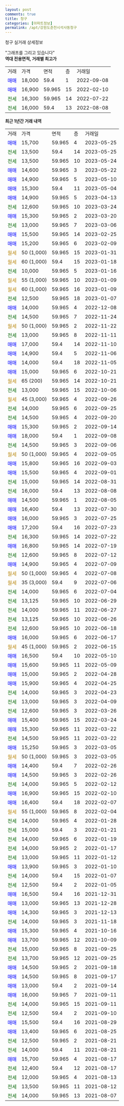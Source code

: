 ```yaml
---
layout: post
comments: true
title: 청구
categories: [아파트정보]
permalink: /apt/강원도춘천시석사동청구
---
```


청구 실거래 상세정보

<script type="text/javascript">
  google.charts.load('current', {'packages':['line', 'corechart']});
  google.charts.setOnLoadCallback(drawChart);

  function drawChart() {
    var data = new google.visualization.DataTable();
    data.addColumn('date', '거래일');
    data.addColumn('number', "매매");
    data.addColumn('number', "전세");
    data.addColumn('number', "전매");

    data.addRows([[new Date(Date.parse("2023-05-25")), 15700, null, null], [new Date(Date.parse("2023-05-25")), null, 13500, null], [new Date(Date.parse("2023-05-24")), null, 13500, null], [new Date(Date.parse("2023-05-22")), 14600, null, null], [new Date(Date.parse("2023-05-10")), 14900, null, null], [new Date(Date.parse("2023-05-04")), 15300, null, null], [new Date(Date.parse("2023-04-13")), 14900, null, null], [new Date(Date.parse("2023-03-24")), null, 12600, null], [new Date(Date.parse("2023-03-20")), 15300, null, null], [new Date(Date.parse("2023-03-06")), null, 13000, null], [new Date(Date.parse("2023-02-25")), 15500, null, null], [new Date(Date.parse("2023-02-09")), 15200, null, null], [new Date(Date.parse("2023-01-31")), null, null, null], [new Date(Date.parse("2023-01-18")), null, null, null], [new Date(Date.parse("2023-01-16")), null, 10000, null], [new Date(Date.parse("2023-01-09")), null, null, null], [new Date(Date.parse("2023-01-09")), null, null, null], [new Date(Date.parse("2023-01-07")), null, 12500, null], [new Date(Date.parse("2022-12-08")), 14000, null, null], [new Date(Date.parse("2022-11-24")), null, 14500, null], [new Date(Date.parse("2022-11-22")), null, null, null], [new Date(Date.parse("2022-11-11")), null, 13000, null], [new Date(Date.parse("2022-11-10")), 17000, null, null], [new Date(Date.parse("2022-11-06")), 14900, null, null], [new Date(Date.parse("2022-11-05")), 14000, null, null], [new Date(Date.parse("2022-10-21")), 15000, null, null], [new Date(Date.parse("2022-10-21")), null, null, null], [new Date(Date.parse("2022-10-06")), null, 13000, null], [new Date(Date.parse("2022-09-26")), null, null, null], [new Date(Date.parse("2022-09-25")), null, 14000, null], [new Date(Date.parse("2022-09-20")), null, 14500, null], [new Date(Date.parse("2022-09-14")), 15300, null, null], [new Date(Date.parse("2022-09-08")), 18000, null, null], [new Date(Date.parse("2022-09-06")), null, 14500, null], [new Date(Date.parse("2022-09-05")), null, null, null], [new Date(Date.parse("2022-09-03")), 15800, null, null], [new Date(Date.parse("2022-09-01")), 15500, null, null], [new Date(Date.parse("2022-08-31")), null, 15000, null], [new Date(Date.parse("2022-08-08")), null, 16000, null], [new Date(Date.parse("2022-08-05")), 14500, null, null], [new Date(Date.parse("2022-07-30")), 16400, null, null], [new Date(Date.parse("2022-07-25")), 16000, null, null], [new Date(Date.parse("2022-07-23")), 17200, null, null], [new Date(Date.parse("2022-07-22")), null, 16300, null], [new Date(Date.parse("2022-07-19")), 16800, null, null], [new Date(Date.parse("2022-07-12")), null, 12600, null], [new Date(Date.parse("2022-07-09")), 14900, null, null], [new Date(Date.parse("2022-07-08")), null, null, null], [new Date(Date.parse("2022-07-06")), null, null, null], [new Date(Date.parse("2022-07-04")), null, 14000, null], [new Date(Date.parse("2022-06-29")), null, 13125, null], [new Date(Date.parse("2022-06-27")), null, 14000, null], [new Date(Date.parse("2022-06-26")), null, 13125, null], [new Date(Date.parse("2022-06-18")), null, 12600, null], [new Date(Date.parse("2022-06-17")), 16000, null, null], [new Date(Date.parse("2022-06-15")), null, null, null], [new Date(Date.parse("2022-05-10")), 16500, null, null], [new Date(Date.parse("2022-05-09")), 15600, null, null], [new Date(Date.parse("2022-04-28")), 15000, null, null], [new Date(Date.parse("2022-04-25")), 15900, null, null], [new Date(Date.parse("2022-04-23")), null, 14000, null], [new Date(Date.parse("2022-04-09")), null, 13000, null], [new Date(Date.parse("2022-03-26")), null, 12600, null], [new Date(Date.parse("2022-03-24")), 15400, null, null], [new Date(Date.parse("2022-03-22")), 15300, null, null], [new Date(Date.parse("2022-03-22")), null, 14500, null], [new Date(Date.parse("2022-03-05")), 15250, null, null], [new Date(Date.parse("2022-03-05")), null, null, null], [new Date(Date.parse("2022-02-26")), 14400, null, null], [new Date(Date.parse("2022-02-26")), 14500, null, null], [new Date(Date.parse("2022-02-12")), null, 14000, null], [new Date(Date.parse("2022-02-10")), 16900, null, null], [new Date(Date.parse("2022-02-07")), 16400, null, null], [new Date(Date.parse("2022-02-04")), null, null, null], [new Date(Date.parse("2022-01-28")), null, 14000, null], [new Date(Date.parse("2022-01-21")), null, 15000, null], [new Date(Date.parse("2022-01-19")), null, 14000, null], [new Date(Date.parse("2022-01-17")), null, 14000, null], [new Date(Date.parse("2022-01-12")), null, 13000, null], [new Date(Date.parse("2022-01-10")), 13900, null, null], [new Date(Date.parse("2022-01-07")), null, 14000, null], [new Date(Date.parse("2022-01-05")), null, 12500, null], [new Date(Date.parse("2021-12-31")), 16500, null, null], [new Date(Date.parse("2021-12-28")), 13000, null, null], [new Date(Date.parse("2021-12-13")), 14300, null, null], [new Date(Date.parse("2021-11-18")), null, 14000, null], [new Date(Date.parse("2021-10-16")), 15300, null, null], [new Date(Date.parse("2021-10-09")), 13700, null, null], [new Date(Date.parse("2021-09-25")), null, 15000, null], [new Date(Date.parse("2021-09-25")), null, 13700, null], [new Date(Date.parse("2021-09-18")), 14500, null, null], [new Date(Date.parse("2021-09-17")), 14500, null, null], [new Date(Date.parse("2021-09-14")), 13000, null, null], [new Date(Date.parse("2021-09-11")), 16000, null, null], [new Date(Date.parse("2021-09-11")), null, 14000, null], [new Date(Date.parse("2021-09-10")), null, 12500, null], [new Date(Date.parse("2021-08-29")), 15500, null, null], [new Date(Date.parse("2021-08-25")), 13400, null, null], [new Date(Date.parse("2021-08-21")), null, 12500, null], [new Date(Date.parse("2021-08-21")), null, 14000, null], [new Date(Date.parse("2021-08-17")), 15700, null, null], [new Date(Date.parse("2021-08-17")), null, 12400, null], [new Date(Date.parse("2021-08-13")), null, 12000, null], [new Date(Date.parse("2021-08-12")), null, 13500, null], [new Date(Date.parse("2021-08-07")), null, 14000, null]]);

    var options = {
      hAxis: {
        format: 'yyyy/MM/dd'
      },    
      lineWidth: 0,
      pointsVisible: true,    
      title: '최근 1년간 유형별 실거래가 분포',
      legend: { position: 'bottom' }
    };

    var formatter = new google.visualization.NumberFormat({pattern:'###,###'} );
    formatter.format(data, 1);
    formatter.format(data, 2);
    
    setTimeout(function() {
        var chart = new google.visualization.LineChart(document.getElementById('columnchart_material'));
        chart.draw(data, (options));
        document.getElementById('loading').style.display = 'none';
    }, 200);
  }
</script>


<div id="loading" style="z-index:20; display: block; margin-left: 0px">"그래프를 그리고 있습니다"</div>
<div id="columnchart_material" style="width: 95%; margin-left: 0px; display: block"></div>
<!-- contents start -->
<b>역대 전용면적, 거래별 최고가</b>
<table class="sortable">
    <tr>
      <td>거래</td>
      <td>가격</td>
      <td>면적</td>
      <td>층</td>
      <td>거래일</td>
    </tr>
        <tr>
          <td><a style="color: blue">매매</a></td>
          <td>18,000</td>
          <td>59.4</td>
          <td>1</td>
          <td>2022-09-08</td>
        </tr>            <tr>
          <td><a style="color: blue">매매</a></td>
          <td>16,900</td>
          <td>59.965</td>
          <td>15</td>
          <td>2022-02-10</td>
        </tr>        
        <tr>
              <td><a style="color: darkgreen">전세</a></td>
              <td>16,300</td>
              <td>59.965</td>
              <td>14</td>
              <td>2022-07-22</td>
            </tr>            <tr>
              <td><a style="color: darkgreen">전세</a></td>
              <td>16,000</td>
              <td>59.4</td>
              <td>13</td>
              <td>2022-08-08</td>
            </tr>        
    
</table>

<b>최근 1년간 거래 내역</b>

<table class="sortable">
    <tr>
      <td>거래</td>
      <td>가격</td>
      <td>면적</td>
      <td>층</td>
      <td>거래일</td>
    </tr>
    <tr>
      <td><a style="color: blue">매매</a></td>
      <td>15,700</td>
      <td>59.965</td>
      <td>4</td>
      <td>2023-05-25</td>
    </tr>          <tr>
      <td><a style="color: darkgreen">전세</a></td>
      <td>13,500</td>
      <td>59.4</td>
      <td>14</td>
      <td>2023-05-25</td>
    </tr>          <tr>
      <td><a style="color: darkgreen">전세</a></td>
      <td>13,500</td>
      <td>59.965</td>
      <td>10</td>
      <td>2023-05-24</td>
    </tr>          <tr>
      <td><a style="color: blue">매매</a></td>
      <td>14,600</td>
      <td>59.965</td>
      <td>3</td>
      <td>2023-05-22</td>
    </tr>          <tr>
      <td><a style="color: blue">매매</a></td>
      <td>14,900</td>
      <td>59.965</td>
      <td>5</td>
      <td>2023-05-10</td>
    </tr>          <tr>
      <td><a style="color: blue">매매</a></td>
      <td>15,300</td>
      <td>59.4</td>
      <td>11</td>
      <td>2023-05-04</td>
    </tr>          <tr>
      <td><a style="color: blue">매매</a></td>
      <td>14,900</td>
      <td>59.965</td>
      <td>5</td>
      <td>2023-04-13</td>
    </tr>          <tr>
      <td><a style="color: darkgreen">전세</a></td>
      <td>12,600</td>
      <td>59.965</td>
      <td>10</td>
      <td>2023-03-24</td>
    </tr>          <tr>
      <td><a style="color: blue">매매</a></td>
      <td>15,300</td>
      <td>59.965</td>
      <td>2</td>
      <td>2023-03-20</td>
    </tr>          <tr>
      <td><a style="color: darkgreen">전세</a></td>
      <td>13,000</td>
      <td>59.965</td>
      <td>7</td>
      <td>2023-03-06</td>
    </tr>          <tr>
      <td><a style="color: blue">매매</a></td>
      <td>15,500</td>
      <td>59.965</td>
      <td>14</td>
      <td>2023-02-25</td>
    </tr>          <tr>
      <td><a style="color: blue">매매</a></td>
      <td>15,200</td>
      <td>59.965</td>
      <td>6</td>
      <td>2023-02-09</td>
    </tr>          <tr>
      <td><a style="color: darkgoldenrod">월세</a></td>
      <td>50 (1,000)</td>
      <td>59.965</td>
      <td>15</td>
      <td>2023-01-31</td>
    </tr>          <tr>
      <td><a style="color: darkgoldenrod">월세</a></td>
      <td>60 (1,000)</td>
      <td>59.4</td>
      <td>15</td>
      <td>2023-01-18</td>
    </tr>          <tr>
      <td><a style="color: darkgreen">전세</a></td>
      <td>10,000</td>
      <td>59.965</td>
      <td>5</td>
      <td>2023-01-16</td>
    </tr>          <tr>
      <td><a style="color: darkgoldenrod">월세</a></td>
      <td>55 (1,000)</td>
      <td>59.965</td>
      <td>10</td>
      <td>2023-01-09</td>
    </tr>          <tr>
      <td><a style="color: darkgoldenrod">월세</a></td>
      <td>60 (1,000)</td>
      <td>59.965</td>
      <td>16</td>
      <td>2023-01-09</td>
    </tr>          <tr>
      <td><a style="color: darkgreen">전세</a></td>
      <td>12,500</td>
      <td>59.965</td>
      <td>18</td>
      <td>2023-01-07</td>
    </tr>          <tr>
      <td><a style="color: blue">매매</a></td>
      <td>14,000</td>
      <td>59.965</td>
      <td>4</td>
      <td>2022-12-08</td>
    </tr>          <tr>
      <td><a style="color: darkgreen">전세</a></td>
      <td>14,500</td>
      <td>59.965</td>
      <td>7</td>
      <td>2022-11-24</td>
    </tr>          <tr>
      <td><a style="color: darkgoldenrod">월세</a></td>
      <td>50 (1,000)</td>
      <td>59.965</td>
      <td>2</td>
      <td>2022-11-22</td>
    </tr>          <tr>
      <td><a style="color: darkgreen">전세</a></td>
      <td>13,000</td>
      <td>59.965</td>
      <td>8</td>
      <td>2022-11-11</td>
    </tr>          <tr>
      <td><a style="color: blue">매매</a></td>
      <td>17,000</td>
      <td>59.4</td>
      <td>14</td>
      <td>2022-11-10</td>
    </tr>          <tr>
      <td><a style="color: blue">매매</a></td>
      <td>14,900</td>
      <td>59.4</td>
      <td>5</td>
      <td>2022-11-06</td>
    </tr>          <tr>
      <td><a style="color: blue">매매</a></td>
      <td>14,000</td>
      <td>59.4</td>
      <td>18</td>
      <td>2022-11-05</td>
    </tr>          <tr>
      <td><a style="color: blue">매매</a></td>
      <td>15,000</td>
      <td>59.965</td>
      <td>6</td>
      <td>2022-10-21</td>
    </tr>          <tr>
      <td><a style="color: darkgoldenrod">월세</a></td>
      <td>65 (200)</td>
      <td>59.965</td>
      <td>14</td>
      <td>2022-10-21</td>
    </tr>          <tr>
      <td><a style="color: darkgreen">전세</a></td>
      <td>13,000</td>
      <td>59.965</td>
      <td>15</td>
      <td>2022-10-06</td>
    </tr>          <tr>
      <td><a style="color: darkgoldenrod">월세</a></td>
      <td>45 (3,000)</td>
      <td>59.965</td>
      <td>4</td>
      <td>2022-09-26</td>
    </tr>          <tr>
      <td><a style="color: darkgreen">전세</a></td>
      <td>14,000</td>
      <td>59.965</td>
      <td>6</td>
      <td>2022-09-25</td>
    </tr>          <tr>
      <td><a style="color: darkgreen">전세</a></td>
      <td>14,500</td>
      <td>59.965</td>
      <td>4</td>
      <td>2022-09-20</td>
    </tr>          <tr>
      <td><a style="color: blue">매매</a></td>
      <td>15,300</td>
      <td>59.965</td>
      <td>2</td>
      <td>2022-09-14</td>
    </tr>          <tr>
      <td><a style="color: blue">매매</a></td>
      <td>18,000</td>
      <td>59.4</td>
      <td>1</td>
      <td>2022-09-08</td>
    </tr>          <tr>
      <td><a style="color: darkgreen">전세</a></td>
      <td>14,500</td>
      <td>59.965</td>
      <td>3</td>
      <td>2022-09-06</td>
    </tr>          <tr>
      <td><a style="color: darkgoldenrod">월세</a></td>
      <td>50 (1,000)</td>
      <td>59.965</td>
      <td>4</td>
      <td>2022-09-05</td>
    </tr>          <tr>
      <td><a style="color: blue">매매</a></td>
      <td>15,800</td>
      <td>59.965</td>
      <td>16</td>
      <td>2022-09-03</td>
    </tr>          <tr>
      <td><a style="color: blue">매매</a></td>
      <td>15,500</td>
      <td>59.965</td>
      <td>4</td>
      <td>2022-09-01</td>
    </tr>          <tr>
      <td><a style="color: darkgreen">전세</a></td>
      <td>15,000</td>
      <td>59.965</td>
      <td>14</td>
      <td>2022-08-31</td>
    </tr>          <tr>
      <td><a style="color: darkgreen">전세</a></td>
      <td>16,000</td>
      <td>59.4</td>
      <td>13</td>
      <td>2022-08-08</td>
    </tr>          <tr>
      <td><a style="color: blue">매매</a></td>
      <td>14,500</td>
      <td>59.965</td>
      <td>1</td>
      <td>2022-08-05</td>
    </tr>          <tr>
      <td><a style="color: blue">매매</a></td>
      <td>16,400</td>
      <td>59.4</td>
      <td>13</td>
      <td>2022-07-30</td>
    </tr>          <tr>
      <td><a style="color: blue">매매</a></td>
      <td>16,000</td>
      <td>59.965</td>
      <td>3</td>
      <td>2022-07-25</td>
    </tr>          <tr>
      <td><a style="color: blue">매매</a></td>
      <td>17,200</td>
      <td>59.4</td>
      <td>16</td>
      <td>2022-07-23</td>
    </tr>          <tr>
      <td><a style="color: darkgreen">전세</a></td>
      <td>16,300</td>
      <td>59.965</td>
      <td>14</td>
      <td>2022-07-22</td>
    </tr>          <tr>
      <td><a style="color: blue">매매</a></td>
      <td>16,800</td>
      <td>59.965</td>
      <td>14</td>
      <td>2022-07-19</td>
    </tr>          <tr>
      <td><a style="color: darkgreen">전세</a></td>
      <td>12,600</td>
      <td>59.965</td>
      <td>8</td>
      <td>2022-07-12</td>
    </tr>          <tr>
      <td><a style="color: blue">매매</a></td>
      <td>14,900</td>
      <td>59.965</td>
      <td>4</td>
      <td>2022-07-09</td>
    </tr>          <tr>
      <td><a style="color: darkgoldenrod">월세</a></td>
      <td>50 (1,000)</td>
      <td>59.965</td>
      <td>4</td>
      <td>2022-07-08</td>
    </tr>          <tr>
      <td><a style="color: darkgoldenrod">월세</a></td>
      <td>35 (3,000)</td>
      <td>59.4</td>
      <td>9</td>
      <td>2022-07-06</td>
    </tr>          <tr>
      <td><a style="color: darkgreen">전세</a></td>
      <td>14,000</td>
      <td>59.965</td>
      <td>6</td>
      <td>2022-07-04</td>
    </tr>          <tr>
      <td><a style="color: darkgreen">전세</a></td>
      <td>13,125</td>
      <td>59.965</td>
      <td>10</td>
      <td>2022-06-29</td>
    </tr>          <tr>
      <td><a style="color: darkgreen">전세</a></td>
      <td>14,000</td>
      <td>59.965</td>
      <td>11</td>
      <td>2022-06-27</td>
    </tr>          <tr>
      <td><a style="color: darkgreen">전세</a></td>
      <td>13,125</td>
      <td>59.965</td>
      <td>10</td>
      <td>2022-06-26</td>
    </tr>          <tr>
      <td><a style="color: darkgreen">전세</a></td>
      <td>12,600</td>
      <td>59.965</td>
      <td>10</td>
      <td>2022-06-18</td>
    </tr>          <tr>
      <td><a style="color: blue">매매</a></td>
      <td>16,000</td>
      <td>59.965</td>
      <td>6</td>
      <td>2022-06-17</td>
    </tr>          <tr>
      <td><a style="color: darkgoldenrod">월세</a></td>
      <td>45 (1,000)</td>
      <td>59.965</td>
      <td>2</td>
      <td>2022-06-15</td>
    </tr>          <tr>
      <td><a style="color: blue">매매</a></td>
      <td>16,500</td>
      <td>59.4</td>
      <td>10</td>
      <td>2022-05-10</td>
    </tr>          <tr>
      <td><a style="color: blue">매매</a></td>
      <td>15,600</td>
      <td>59.965</td>
      <td>11</td>
      <td>2022-05-09</td>
    </tr>          <tr>
      <td><a style="color: blue">매매</a></td>
      <td>15,000</td>
      <td>59.965</td>
      <td>2</td>
      <td>2022-04-28</td>
    </tr>          <tr>
      <td><a style="color: blue">매매</a></td>
      <td>15,900</td>
      <td>59.965</td>
      <td>4</td>
      <td>2022-04-25</td>
    </tr>          <tr>
      <td><a style="color: darkgreen">전세</a></td>
      <td>14,000</td>
      <td>59.965</td>
      <td>3</td>
      <td>2022-04-23</td>
    </tr>          <tr>
      <td><a style="color: darkgreen">전세</a></td>
      <td>13,000</td>
      <td>59.965</td>
      <td>3</td>
      <td>2022-04-09</td>
    </tr>          <tr>
      <td><a style="color: darkgreen">전세</a></td>
      <td>12,600</td>
      <td>59.965</td>
      <td>3</td>
      <td>2022-03-26</td>
    </tr>          <tr>
      <td><a style="color: blue">매매</a></td>
      <td>15,400</td>
      <td>59.965</td>
      <td>15</td>
      <td>2022-03-24</td>
    </tr>          <tr>
      <td><a style="color: blue">매매</a></td>
      <td>15,300</td>
      <td>59.965</td>
      <td>11</td>
      <td>2022-03-22</td>
    </tr>          <tr>
      <td><a style="color: darkgreen">전세</a></td>
      <td>14,500</td>
      <td>59.965</td>
      <td>11</td>
      <td>2022-03-22</td>
    </tr>          <tr>
      <td><a style="color: blue">매매</a></td>
      <td>15,250</td>
      <td>59.965</td>
      <td>3</td>
      <td>2022-03-05</td>
    </tr>          <tr>
      <td><a style="color: darkgoldenrod">월세</a></td>
      <td>50 (1,000)</td>
      <td>59.965</td>
      <td>3</td>
      <td>2022-03-05</td>
    </tr>          <tr>
      <td><a style="color: blue">매매</a></td>
      <td>14,400</td>
      <td>59.4</td>
      <td>7</td>
      <td>2022-02-26</td>
    </tr>          <tr>
      <td><a style="color: blue">매매</a></td>
      <td>14,500</td>
      <td>59.965</td>
      <td>3</td>
      <td>2022-02-26</td>
    </tr>          <tr>
      <td><a style="color: darkgreen">전세</a></td>
      <td>14,000</td>
      <td>59.965</td>
      <td>5</td>
      <td>2022-02-12</td>
    </tr>          <tr>
      <td><a style="color: blue">매매</a></td>
      <td>16,900</td>
      <td>59.965</td>
      <td>15</td>
      <td>2022-02-10</td>
    </tr>          <tr>
      <td><a style="color: blue">매매</a></td>
      <td>16,400</td>
      <td>59.4</td>
      <td>18</td>
      <td>2022-02-07</td>
    </tr>          <tr>
      <td><a style="color: darkgoldenrod">월세</a></td>
      <td>55 (1,000)</td>
      <td>59.965</td>
      <td>8</td>
      <td>2022-02-04</td>
    </tr>          <tr>
      <td><a style="color: darkgreen">전세</a></td>
      <td>14,000</td>
      <td>59.965</td>
      <td>4</td>
      <td>2022-01-28</td>
    </tr>          <tr>
      <td><a style="color: darkgreen">전세</a></td>
      <td>15,000</td>
      <td>59.4</td>
      <td>3</td>
      <td>2022-01-21</td>
    </tr>          <tr>
      <td><a style="color: darkgreen">전세</a></td>
      <td>14,000</td>
      <td>59.965</td>
      <td>6</td>
      <td>2022-01-19</td>
    </tr>          <tr>
      <td><a style="color: darkgreen">전세</a></td>
      <td>14,000</td>
      <td>59.965</td>
      <td>2</td>
      <td>2022-01-17</td>
    </tr>          <tr>
      <td><a style="color: darkgreen">전세</a></td>
      <td>13,000</td>
      <td>59.965</td>
      <td>11</td>
      <td>2022-01-12</td>
    </tr>          <tr>
      <td><a style="color: blue">매매</a></td>
      <td>13,900</td>
      <td>59.965</td>
      <td>3</td>
      <td>2022-01-10</td>
    </tr>          <tr>
      <td><a style="color: darkgreen">전세</a></td>
      <td>14,000</td>
      <td>59.4</td>
      <td>15</td>
      <td>2022-01-07</td>
    </tr>          <tr>
      <td><a style="color: darkgreen">전세</a></td>
      <td>12,500</td>
      <td>59.4</td>
      <td>2</td>
      <td>2022-01-05</td>
    </tr>          <tr>
      <td><a style="color: blue">매매</a></td>
      <td>16,500</td>
      <td>59.4</td>
      <td>16</td>
      <td>2021-12-31</td>
    </tr>          <tr>
      <td><a style="color: blue">매매</a></td>
      <td>13,000</td>
      <td>59.965</td>
      <td>13</td>
      <td>2021-12-28</td>
    </tr>          <tr>
      <td><a style="color: blue">매매</a></td>
      <td>14,300</td>
      <td>59.965</td>
      <td>3</td>
      <td>2021-12-13</td>
    </tr>          <tr>
      <td><a style="color: darkgreen">전세</a></td>
      <td>14,000</td>
      <td>59.965</td>
      <td>3</td>
      <td>2021-11-18</td>
    </tr>          <tr>
      <td><a style="color: blue">매매</a></td>
      <td>15,300</td>
      <td>59.965</td>
      <td>4</td>
      <td>2021-10-16</td>
    </tr>          <tr>
      <td><a style="color: blue">매매</a></td>
      <td>13,700</td>
      <td>59.965</td>
      <td>12</td>
      <td>2021-10-09</td>
    </tr>          <tr>
      <td><a style="color: darkgreen">전세</a></td>
      <td>15,000</td>
      <td>59.965</td>
      <td>8</td>
      <td>2021-09-25</td>
    </tr>          <tr>
      <td><a style="color: darkgreen">전세</a></td>
      <td>13,700</td>
      <td>59.965</td>
      <td>12</td>
      <td>2021-09-25</td>
    </tr>          <tr>
      <td><a style="color: blue">매매</a></td>
      <td>14,500</td>
      <td>59.965</td>
      <td>2</td>
      <td>2021-09-18</td>
    </tr>          <tr>
      <td><a style="color: blue">매매</a></td>
      <td>14,500</td>
      <td>59.965</td>
      <td>8</td>
      <td>2021-09-17</td>
    </tr>          <tr>
      <td><a style="color: blue">매매</a></td>
      <td>13,000</td>
      <td>59.4</td>
      <td>2</td>
      <td>2021-09-14</td>
    </tr>          <tr>
      <td><a style="color: blue">매매</a></td>
      <td>16,000</td>
      <td>59.965</td>
      <td>7</td>
      <td>2021-09-11</td>
    </tr>          <tr>
      <td><a style="color: darkgreen">전세</a></td>
      <td>14,000</td>
      <td>59.965</td>
      <td>15</td>
      <td>2021-09-11</td>
    </tr>          <tr>
      <td><a style="color: darkgreen">전세</a></td>
      <td>12,500</td>
      <td>59.4</td>
      <td>2</td>
      <td>2021-09-10</td>
    </tr>          <tr>
      <td><a style="color: blue">매매</a></td>
      <td>15,500</td>
      <td>59.4</td>
      <td>16</td>
      <td>2021-08-29</td>
    </tr>          <tr>
      <td><a style="color: blue">매매</a></td>
      <td>13,400</td>
      <td>59.965</td>
      <td>6</td>
      <td>2021-08-25</td>
    </tr>          <tr>
      <td><a style="color: darkgreen">전세</a></td>
      <td>12,500</td>
      <td>59.965</td>
      <td>2</td>
      <td>2021-08-21</td>
    </tr>          <tr>
      <td><a style="color: darkgreen">전세</a></td>
      <td>14,000</td>
      <td>59.4</td>
      <td>11</td>
      <td>2021-08-21</td>
    </tr>          <tr>
      <td><a style="color: blue">매매</a></td>
      <td>15,700</td>
      <td>59.965</td>
      <td>4</td>
      <td>2021-08-17</td>
    </tr>          <tr>
      <td><a style="color: darkgreen">전세</a></td>
      <td>12,400</td>
      <td>59.4</td>
      <td>12</td>
      <td>2021-08-17</td>
    </tr>          <tr>
      <td><a style="color: darkgreen">전세</a></td>
      <td>12,000</td>
      <td>59.965</td>
      <td>4</td>
      <td>2021-08-13</td>
    </tr>          <tr>
      <td><a style="color: darkgreen">전세</a></td>
      <td>13,500</td>
      <td>59.965</td>
      <td>11</td>
      <td>2021-08-12</td>
    </tr>          <tr>
      <td><a style="color: darkgreen">전세</a></td>
      <td>14,000</td>
      <td>59.965</td>
      <td>13</td>
      <td>2021-08-07</td>
    </tr>      </table>
<!-- contents end -->    

